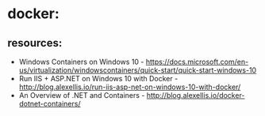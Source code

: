 docker:
=======

resources:
----------
* Windows Containers on Windows 10 - https://docs.microsoft.com/en-us/virtualization/windowscontainers/quick-start/quick-start-windows-10
* Run IIS + ASP.NET on Windows 10 with Docker - http://blog.alexellis.io/run-iis-asp-net-on-windows-10-with-docker/
* An Overview of .NET and Containers - http://blog.alexellis.io/docker-dotnet-containers/
